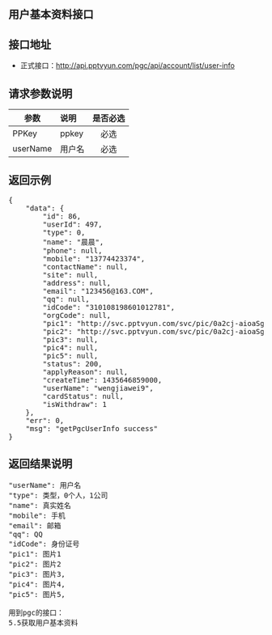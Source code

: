 用户基本资料接口
----------

接口地址
----------
  * 正式接口：http://api.pptvyun.com/pgc/api/account/list/user-info

请求参数说明
----------
|  参数         |说明          |是否必选|
| ------------- |:-------------|:-----:|
| PPKey      | ppkey |必选|
| userName      | 用户名 |必选    |
返回示例
----------
<pre>
{
    "data": {
        "id": 86,
        "userId": 497,
        "type": 0,
        "name": "晨晨",
        "phone": null,
        "mobile": "13774423374",
        "contactName": null,
        "site": null,
        "address": null,
        "email": "123456@163.COM",
        "qq": null,
        "idCode": "310108198601012781",
        "orgCode": null,
        "pic1": "http://svc.pptvyun.com/svc/pic/0a2cj-aioaSgnq-YqaafmauXqOzU3erVqp-b0OjU09Xe4qTV4OTil9nU3Z_Y2d_In6GloKWepaibm6vIn6mfmqeco9WgotnK1KWhntrK06KgyqfL1qTOoNjLoaail-DV1w.jpg",
        "pic2": "http://svc.pptvyun.com/svc/pic/0a2cj-aioaSgnq-YqaafmauXqOzU3erVqp-b0OjU09Xe4qTV4OTil9nU3Z_Y2d_In6nPoaWZptKbzdnHn6GdzqnL06Glntyap6WendzKptPPn6adodOkzdnLqdGll-DV1w.jpg",
        "pic3": null,
        "pic4": null,
        "pic5": null,
        "status": 200,
        "applyReason": null,
        "createTime": 1435646859000,
        "userName": "wengjiawei9",
        "cardStatus": null,
        "isWithdraw": 1
    },
    "err": 0,
    "msg": "getPgcUserInfo success"
}
</pre>

返回结果说明
----------
<pre>
"userName": 用户名
"type": 类型，0个人，1公司
"name": 真实姓名
"mobile": 手机
"email": 邮箱
"qq": QQ
"idCode": 身份证号
"pic1": 图片1
"pic2": 图片2
"pic3": 图片3,
"pic4": 图片4,
"pic5": 图片5,

用到pgc的接口：
5.5获取用户基本资料
</pre>